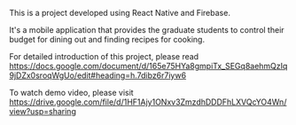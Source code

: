 This is a project developed using React Native and Firebase.

It's a mobile application that provides the graduate students to control their budget for dining out and finding recipes for cooking. 

For detailed introduction of this project, please read https://docs.google.com/document/d/165e75HYa8gmpiTx_SEGq8aehmQzIq9jDZx0sroqWgUo/edit#heading=h.7dibz6r7iyw6

To watch demo video, please visit https://drive.google.com/file/d/1HF1Ajy1ONxv3ZmzdhDDDFhLXVQcYO4Wn/view?usp=sharing

